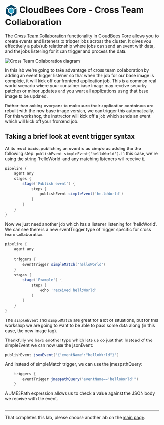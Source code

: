 # <img src="images/cloudbeescore_logo.png" alt="CloudBees Core Logo" width="40" align="top"> CloudBees Core - Cross Team Collaboration

The [Cross Team Collaboration](https://docs.cloudbees.com/docs/cloudbees-core/2.204.2.2/cloud-admin-guide/cross-team-collaboration) functionality in CloudBees Core allows you to create events and listeners to trigger jobs across the cluster. It gives you effectively a pub/sub relationship where jobs can send an event with data, and the jobs listening for it can trigger and process the data.

![Cross Team Collaboration diagram](https://docs.cloudbees.com/docs/cloudbees-common/latest/_images/cross-team-collaboration-screenshots/cross-team-diagram.abf4b33.png)

In this lab we're going to take advantage of cross team collaboration by adding an event trigger listener so that when the job for our base image is complete, it will kick off our frontend application job. This is a common real world scenario where your container base image may receive security patches or minor updates and you want all applications using that base image to be updated. 

Rather than asking everyone to make sure their application containers are rebuilt with the new base image version, we can trigger this automatically. For this workshop, the instructor will kick off a job which sends an event which will kick off your frontend job. 

## Taking a brief look at event trigger syntax

At its most basic, publishing an event is as simple as adding the the following step:
`publishEvent simpleEvent('helloWorld')`. In this case, we're using the string 'helloWorld' and any matching listeners will receive it.

```groovy
pipeline {
    agent any
    stages {
        stage('Publish event') {
            steps {
                publishEvent simpleEvent('helloWorld')
            }
        }
    }
}
```

Now we just need another job which has a listener listening for 'helloWorld'. We can see there is a new eventTrigger type of trigger specific for cross team collaboration.

```groovy
pipeline {
    agent any

    triggers {
        eventTrigger simpleMatch("helloWorld")
    }
    stages {
        stage('Example') {
            steps {
                echo 'received helloWorld'
            }
        }
    }
}
```

The `simpleEvent` and `simpleMatch` are great for a lot of situations, but for this workshop we are going to want to be able to pass some data along (in this case, the new image tag).

Thankfully we have another type which lets us do just that. Instead of the simpleEvent we can now use the jsonEvent:

```groovy
publishEvent jsonEvent('{"eventName":"helloWorld"}')
```

And instead of simpleMatch trigger, we can use the jmespathQuery:

```groovy
    triggers {
        eventTrigger jmespathQuery("eventName=='helloWorld'")
    }
```

A JMESPath expression allows us to check a value against the JSON body we receive with the event.

##


---

That completes this lab, please choose another lab on the [main page](../../README.md#workshop-labs).